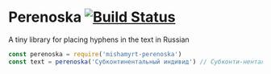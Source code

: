 # Perenoska [![Build Status](https://travis-ci.com/mishamyrt/perenoska.svg?branch=master)][ci]

A tiny library for placing hyphens in the text in Russian

```js
const perenoska = require('mishamyrt-perenoska')
const text = perenoska('Субконтинентальный индивид') // Субконти-ненталь-ный инди-вид
```

[ci]: https://travis-ci.com/mishamyrt/perenoska